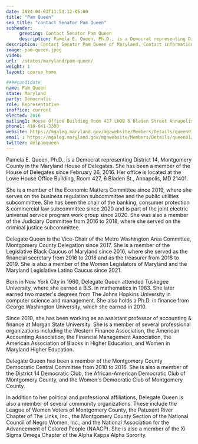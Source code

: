```yaml
---
date: 2024-04-03T11:54:12-05:00
title: "Pam Queen"
seo_title: "contact Senator Pam Queen"
subheader:
     greeting: Contact Senator Pam Queen
     description: Pamela E. Queen, Ph.D., is a Democrat representing District 14, Montgomery County in the Maryland House of Delegates. She has been a member of the House of Delegates since February 26, 2016. Her office is located at the Lowe House Office Building, Room 427, 6 Bladen St., Annapolis, MD 21401.
description: Contact Senator Pam Queen of Maryland. Contact information for Pam Queen includes email address, phone number, and mailing address.
image: pam-queen.jpeg
video:
url:  /states/maryland/pam-queen/
weight: 1
layout: course_home

####candidate
name: Pam Queen
state: Maryland
party: Democratic
role: Representative
inoffice: current
elected: 2016
mailing1: House Office Building Room 427 LHOB 6 Bladen Street Annapolis, MD 21401
phone1: 410-841-3380
website: https://mgaleg.maryland.gov/mgawebsite/Members/Details/queen01/
email : https://mgaleg.maryland.gov/mgawebsite/Members/Details/queen01/
twitter: delpamqueen
---
```


Pamela E. Queen, Ph.D., is a Democrat representing District 14, Montgomery County in the Maryland House of Delegates. She has been a member of the House of Delegates since February 26, 2016. Her office is located at the Lowe House Office Building, Room 427, 6 Bladen St., Annapolis, MD 21401.

She is a member of the Economic Matters Committee since 2019, where she serves on the business regulation subcommittee and the public utilities subcommittee. She has been the chair of the banking, consumer protection & commercial law subcommittee since 2020 and is part of the joint electric universal service program work group since 2020. She was also a member of the Judiciary Committee from 2016 to 2018, where she served on the criminal justice subcommittee.

Delegate Queen is the Vice-Chair of the Metro Washington Area Committee, Montgomery County Delegation since 2017. She is a member of the Legislative Black Caucus of Maryland since 2016, where she served as the financial secretary from 2016 to 2018 and as the treasurer from 2018 to 2019. She is also a member of the Women Legislators of Maryland and the Maryland Legislative Latino Caucus since 2021.

Born in New York City in 1960, Delegate Queen attended Tuskegee University, where she earned a B.S. in mathematics in 1983. She later earned two master's degrees from The Johns Hopkins University in computer science and management. She also holds a Ph.D. in finance from George Washington University, which she earned in 2010.

Since 2010, she has been working as an assistant professor of accounting & finance at Morgan State University. She is a member of several professional organizations including the Western Finance Association, the American Accounting Association, the Financial Management Association, the American Association of Blacks in Higher Education, and Women in Maryland Higher Education.

Delegate Queen has been a member of the Montgomery County Democratic Central Committee from 2010 to 2016. She is also a member of the District 14 Democratic Club, the African-American Democratic Club of Montgomery County, and the Women's Democratic Club of Montgomery County.

In addition to her political and professional affiliations, Delegate Queen is also a member of several community organizations. These include the League of Women Voters of Montgomery County, the Patuxent River Chapter of The Links, Inc., the Montgomery County Section of the National Council of Negro Women, Inc., and the National Association for the Advancement of Colored People (NAACP). She is also a member of the Xi Sigma Omega Chapter of the Alpha Kappa Alpha Sorority.

